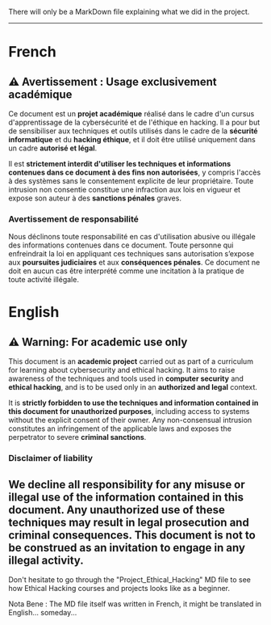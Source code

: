 There will only be a MarkDown file explaining what we did in the project.

---
# French
## ⚠️ Avertissement : Usage exclusivement académique

Ce document est un **projet académique** réalisé dans le cadre d'un cursus d'apprentissage de la cybersécurité et de l'éthique en hacking. Il a pour but de sensibiliser aux techniques et outils utilisés dans le cadre de la **sécurité informatique** et du **hacking éthique**, et il doit être utilisé uniquement dans un cadre **autorisé et légal**.

Il est **strictement interdit d'utiliser les techniques et informations contenues dans ce document à des fins non autorisées**, y compris l'accès à des systèmes sans le consentement explicite de leur propriétaire. Toute intrusion non consentie constitue une infraction aux lois en vigueur et expose son auteur à des **sanctions pénales** graves.

### Avertissement de responsabilité  
Nous déclinons toute responsabilité en cas d'utilisation abusive ou illégale des informations contenues dans ce document. Toute personne qui enfreindrait la loi en appliquant ces techniques sans autorisation s’expose aux **poursuites judiciaires** et aux **conséquences pénales**. Ce document ne doit en aucun cas être interprété comme une incitation à la pratique de toute activité illégale.

# English
## ⚠️ Warning: For academic use only

This document is an **academic project** carried out as part of a curriculum for learning about cybersecurity and ethical hacking. It aims to raise awareness of the techniques and tools used in **computer security** and **ethical hacking**, and is to be used only in an **authorized and legal** context.

It is **strictly forbidden to use the techniques and information contained in this document for unauthorized purposes**, including access to systems without the explicit consent of their owner. Any non-consensual intrusion constitutes an infringement of the applicable laws and exposes the perpetrator to severe **criminal sanctions**.

### Disclaimer of liability  
We decline all responsibility for any misuse or illegal use of the information contained in this document. Any unauthorized use of these techniques may result in **legal prosecution** and **criminal consequences**. This document is not to be construed as an invitation to engage in any illegal activity.
---

Don't hesitate to go through the "Project_Ethical_Hacking" MD file to see how Ethical Hacking courses and projects looks like as a beginner.

Nota Bene : The MD file itself was written in French, it might be translated in English... someday...
